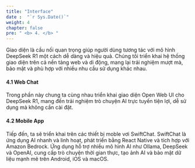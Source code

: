 ```yaml
---
title: "Interface"
date :  "`r Sys.Date()`" 
weight: 4
chapter: false
pre: " <b> 4. </b> "
---
```

Giao diện là cầu nối quan trọng giúp người dùng tương tác với mô hình DeepSeek R1 một cách dễ dàng và hiệu quả. Chúng tôi triển khai hệ thống giao diện trên cả nền tảng web và di động, mang lại trải nghiệm mượt mà, bảo mật và phù hợp với nhiều nhu cầu sử dụng khác nhau.

#### **4.1 Web Chat**  
Trong phần này chung ta cùng nhau triển khai giao diện Open Web UI cho DeepSeek R1, mang đến trải nghiệm trò chuyện AI trực tuyến tiện lợi, dễ sử dụng mà không cần cài đặt.  

#### **4.2 Mobile App**  
Tiếp đến, ta sẽ triển khai trên các thiết bị moble vơi SwiftChat. SwiftChat là ứng dụng AI nhanh và linh hoạt, phát triển bằng React Native và tích hợp với Amazon Bedrock. Ứng dụng hỗ trợ nhiều mô hình AI như Ollama, DeepSeek và OpenAI, cung cấp trò chuyện thời gian thực, tạo ảnh AI và bảo mật dữ liệu mạnh mẽ trên Android, iOS và macOS.